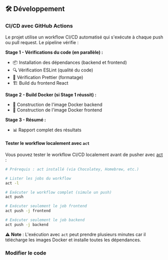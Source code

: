 ## 🛠️ Développement

### CI/CD avec GitHub Actions

Le projet utilise un workflow CI/CD automatisé qui s'exécute à chaque push ou pull request. Le pipeline vérifie :

**Stage 1 - Vérifications du code (en parallèle) :**
- 📦 Installation des dépendances (backend et frontend)
- 🔍 Vérification ESLint (qualité du code)
- 🎨 Vérification Prettier (formatage)
- 🏗️ Build du frontend React

**Stage 2 - Build Docker (si Stage 1 réussit) :**
- 🐳 Construction de l'image Docker backend
- 🐳 Construction de l'image Docker frontend

**Stage 3 - Résumé :**
- 📊 Rapport complet des résultats

#### Tester le workflow localement avec `act`

Vous pouvez tester le workflow CI/CD localement avant de pusher avec [act](https://github.com/nektos/act) :

```bash
# Prérequis : act installé (via Chocolatey, Homebrew, etc.)

# Lister les jobs du workflow
act -l

# Exécuter le workflow complet (simule un push)
act push

# Exécuter seulement le job frontend
act push -j frontend

# Exécuter seulement le job backend
act push -j backend
```

⚠️ **Note** : L'exécution avec `act` peut prendre plusieurs minutes car il télécharge les images Docker et installe toutes les dépendances.

### Modifier le code


